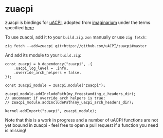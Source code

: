 # zuacpi

zuacpi is bindings for [uACPI](https://github.com/uACPI/uACPI), adopted from
[imaginarium](https://github.com/Khitiara/imaginarium) under the terms specified
[here](https://github.com/Khitiara/imaginarium/blob/62783b526c2e1e66a376d4357eabd08cad753fca/src/krnl/hal/acpi/uacpi/LICENSE)

To use zuacpi, add it to your `build.zig.zon` manually or use `zig fetch`:

`zig fetch --add=zuacpi git+https://github.com/uACPI/zuacpi#master`

And add its module to your `build.zig`:

```zig
const zuacpi = b.dependency("zuacpi", .{
    .uacpi_log_level = .info, 
    .override_arch_helpers = false,
});

const zuacpi_module = zuacpi.module("zuacpi");

zuacpi_module.addIncludePath(my_freestanding_c_headers_dir);
// uncomment if override_arch_helpers is true:
// zuacpi_module.addIncludePath(my_uacpi_arch_headers_dir);

kernel.addImport("zuacpi", zuacpi_module);
```

Note that this is a work in progress and a number of uACPI functions are not 
yet bouund in zuacpi - feel free to open a pull request if a function you need
is missing!